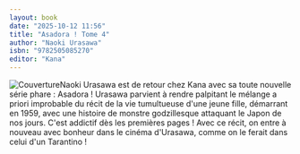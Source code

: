 ```yaml
---
layout: book
date: "2025-10-12 11:56"
title: "Asadora ! Tome 4"
author: "Naoki Urasawa"
isbn: "9782505085270"
editor: "Kana"
---
```

![Couverture](/img/9782505085270.jpeg)Naoki Urasawa est de retour chez Kana avec sa toute nouvelle série phare : Asadora ! Urasawa parvient à rendre palpitant le mélange a priori improbable du récit de la vie tumultueuse d'une jeune fille, démarrant en 1959, avec une histoire de monstre godzillesque attaquant le Japon de nos jours. C'est addictif dès les premières pages ! Avec ce récit, on entre à nouveau avec bonheur dans le cinéma d'Urasawa, comme on le ferait dans celui d'un Tarantino !
